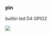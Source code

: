 ### pin 
builtin led D4    GPIO2

![](https://github.com/abdulmukit98/peripherals/blob/main/images/NodeMCUv3.0-pinout.jpg)

